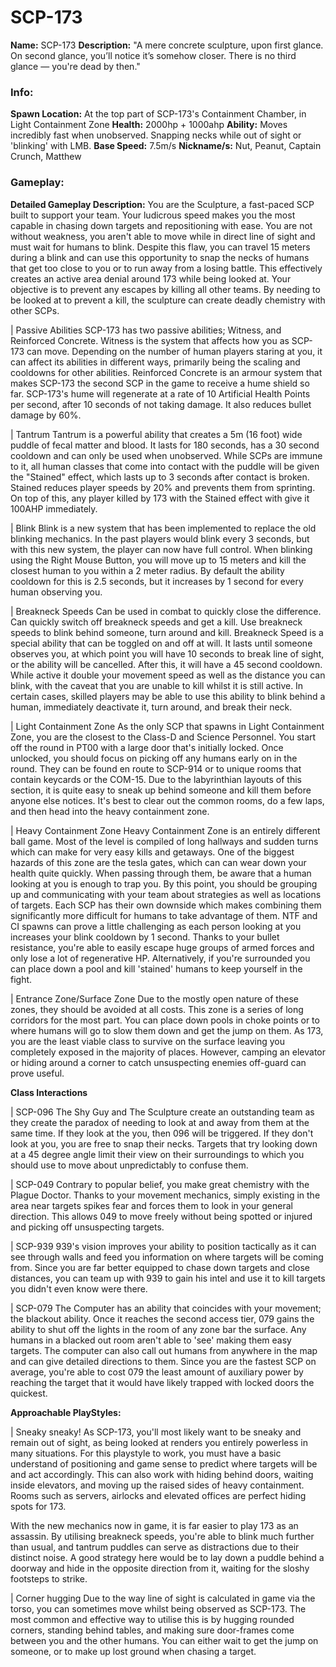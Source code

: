 # SCP-173

**Name:** SCP-173
**Description:** "A mere concrete sculpture, upon first glance. On second glance, you’ll notice it’s somehow closer. There is no third glance — you're dead by then."

### Info:

**Spawn Location:** At the top part of SCP-173's Containment Chamber, in Light Containment Zone
**Health:** 2000hp + 1000ahp
**Ability:** Moves incredibly fast when unobserved. Snapping necks while out of sight or 'blinking' with LMB. 
**Base Speed:** 7.5m/s
**Nickname/s:** Nut, Peanut, Captain Crunch, Matthew

### Gameplay:

**Detailed Gameplay Description:**
You are the Sculpture, a fast-paced SCP built to support your team. Your ludicrous speed makes you the most capable in chasing down targets and repositioning with ease. You are not without weakness, you aren't able to move while in direct line of sight and must wait for humans to blink. Despite this flaw, you can travel 15 meters during a blink and can use this opportunity to snap the necks of humans that get too close to you or to run away from a losing battle. This effectively creates an active area denial around 173 while being looked at. Your objective is to prevent any escapes by killing all other teams. By needing to be looked at to prevent a kill, the sculpture can create deadly chemistry with other SCPs. 

| Passive Abilities
SCP-173 has two passive abilities; Witness, and Reinforced Concrete. Witness is the system that affects how you as SCP-173 can move. Depending on the number of human players staring at you, it can affect its abilities in different ways, primarily being the scaling and cooldowns for other abilities. Reinforced Concrete is an armour system that makes SCP-173 the second SCP in the game to receive a hume shield so far. SCP-173's hume will regenerate at a rate of 10 Artificial Health Points per second, after 10 seconds of not taking damage. It also reduces bullet damage by 60%.

| Tantrum
Tantrum is a powerful ability that creates a 5m (16 foot) wide puddle of fecal matter and blood. It lasts for 180 seconds, has a 30 second cooldown and can only be used when unobserved. While SCPs are immune to it, all human classes that come into contact with the puddle will be given the "Stained" effect, which lasts up to 3 seconds after contact is broken. Stained reduces player speeds by 20% and prevents them from sprinting. On top of this, any player killed by 173 with the Stained effect with give it 100AHP immediately. 

| Blink
Blink is a new system that has been implemented to replace the old blinking mechanics. In the past players would blink every 3 seconds, but with this new system, the player can now have full control. When blinking using the Right Mouse Button, you will move up to 15 meters and kill the closest human to you within a 2 meter radius. By default the ability cooldown for this is 2.5 seconds, but it increases by 1 second for every human observing you.

| Breakneck Speeds
Can be used in combat to quickly close the difference. Can quickly switch off breakneck speeds and get a kill. Use breakneck speeds to blink behind someone, turn around and kill.
Breakneck Speed is a special ability that can be toggled on and off at will. It lasts until someone observes you, at which point you will have 10 seconds to break line of sight, or the ability will be cancelled. After this, it will have a 45 second cooldown. While active it double your movement speed as well as the distance you can blink, with the caveat that you are unable to kill whilst it is still active. In certain cases, skilled players may be able to use this ability to blink behind a human, immediately deactivate it, turn around, and break their neck.

| Light Containment Zone
As the only SCP that spawns in Light Containment Zone, you are the closest to the Class-D and Science Personnel. You start off the round in PT00 with a large door that's initially locked. Once unlocked, you should focus on picking off any humans early on in the round. They can be found en route to SCP-914 or to unique rooms that contain keycards or the COM-15. Due to the labyrinthian layouts of this section, it is quite easy to sneak up behind someone and kill them before anyone else notices. It's best to clear out the common rooms, do a few laps, and then head into the heavy containment zone.

| Heavy Containment Zone
Heavy Containment Zone is an entirely different ball game. Most of the level is compiled of long hallways and sudden turns which can make for very easy kills and getaways. One of the biggest hazards of this zone are the tesla gates, which can can wear down your health quite quickly. When passing through them, be aware that a human looking at you is enough to trap you. By this point, you should be grouping up and communicating with your team about strategies as well as locations of targets. Each SCP has their own downside which makes combining them significantly more difficult for humans to take advantage of them. NTF and CI spawns can prove a little challenging as each person looking at you increases your blink cooldown by 1 second. Thanks to your bullet resistance, you're able to easily escape huge groups of armed forces and only lose a lot of regenerative HP. Alternatively, if you're surrounded you can place down a pool and kill 'stained' humans to keep yourself in the fight.

| Entrance Zone/Surface Zone
Due to the mostly open nature of these zones, they should be avoided at all costs. This zone is a series of long corridors for the most part. You can place down pools in choke points or to where humans will go to slow them down and get the jump on them. As 173, you are the least viable class to survive on the surface leaving you completely exposed in the majority of places. However, camping an elevator or hiding around a corner to catch unsuspecting enemies off-guard can prove useful.

**Class Interactions**

| SCP-096
The Shy Guy and The Sculpture create an outstanding team as they create the paradox of needing to look at and away from them at the same time. If they look at the you, then 096 will be triggered. If they don't look at you, you are free to snap their necks. Targets that try looking down at a 45 degree angle limit their view on their surroundings to which you should use to move about unpredictably to confuse them.

| SCP-049
Contrary to popular belief, you make great chemistry with the Plague Doctor. Thanks to your movement mechanics, simply existing in the area near targets spikes fear and forces them to look in your general direction. This allows 049 to move freely without being spotted or injured and picking off unsuspecting targets.

| SCP-939
939's vision improves your ability to position tactically as it can see through walls and feed you information on where targets will be coming from. Since you are far better equipped to chase down targets and close distances, you can team up with 939 to gain his intel and use it to kill targets you didn't even know were there.

| SCP-079
The Computer has an ability that coincides with your movement; the blackout ability. Once it reaches the second access tier, 079 gains the ability to shut off the lights in the room of any zone bar the surface. Any humans in a blacked out room aren't able to 'see' making them easy targets. The computer can also call out humans from anywhere in the map and can give detailed directions to them. Since you are the fastest SCP on average, you're able to cost 079 the least amount of auxiliary power by reaching the target that it would have likely trapped with locked doors the quickest.

**Approachable PlayStyles:**

| Sneaky sneaky!
As SCP-173, you'll most likely want to be sneaky and remain out of sight, as being looked at renders you entirely powerless in many situations. For this playstyle to work, you must have a basic understand of positioning and game sense to predict where targets will be and act accordingly. This can also work with hiding behind doors, waiting inside elevators, and moving up the raised sides of heavy containment. Rooms such as servers, airlocks and elevated offices are perfect hiding spots for 173.

With the new mechanics now in game, it is far easier to play 173 as an assassin. By utilising breakneck speeds, you're able to blink much further than usual, and tantrum puddles can serve as distractions due to their distinct noise. A good strategy here would be to lay down a puddle behind a doorway and hide in the opposite direction from it, waiting for the sloshy footsteps to strike.

| Corner hugging
Due to the way line of sight is calculated in game via the torso, you can sometimes move whilst being observed as SCP-173. The most common and effective way to utilise this is by hugging rounded corners, standing behind tables, and making sure door-frames come between you and the other humans. You can either wait to get the jump on someone, or to make up lost ground when chasing a target.